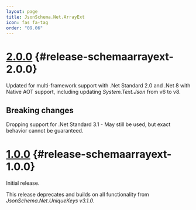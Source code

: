 ```yaml
---
layout: page
title: JsonSchema.Net.ArrayExt
icon: fas fa-tag
order: "09.06"
---
```

# [2.0.0](https://github.com/gregsdennis/json-everything/pull/619) {#release-schemaarrayext-2.0.0}

Updated for multi-framework support with .Net Standard 2.0 and .Net 8 with Native AOT support, including updating _System.Text.Json_ from v6 to v8.

## Breaking changes

Dropping support for .Net Standard 3.1 - May still be used, but exact behavior cannot be guaranteed. 

# [1.0.0](https://github.com/gregsdennis/json-everything/pull/120) {#release-schemaarrayext-1.0.0}

Initial release.

This release deprecates and builds on all functionality from _JsonSchema.Net.UniqueKeys v3.1.0_.